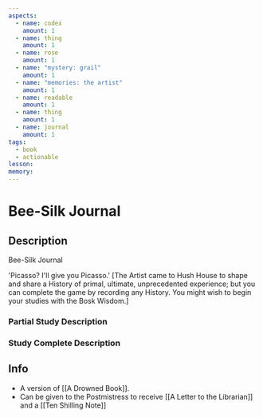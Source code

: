 ```yaml
---
aspects:
  - name: codex
    amount: 1
  - name: thing
    amount: 1
  - name: rose
    amount: 1
  - name: "mystery: grail"
    amount: 1
  - name: "memories: the artist"
    amount: 1
  - name: readable
    amount: 1
  - name: thing
    amount: 1
  - name: journal
    amount: 1
tags:
  - book
  - actionable
lesson: 
memory: 
---
```


# Bee-Silk Journal

## Description
Bee-Silk Journal

'Picasso? I'll give you Picasso.' [The Artist came to Hush House to shape and share a History of primal, ultimate, unprecedented experience; but you can complete the game by recording any History. You might wish to begin your studies with the Bosk Wisdom.]
### Partial Study Description

### Study Complete Description

## Info
- A version of [[A Drowned Book]].
- Can be given to the Postmistress to receive [[A Letter to the Librarian]] and a [[Ten Shilling Note]]